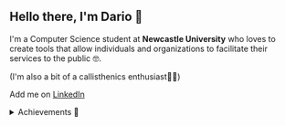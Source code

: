 ## Hello there, I'm Dario 👋
I'm a Computer Science student at **Newcastle University** who loves to create tools that allow individuals and organizations to facilitate their services to the public 🤓.

(I'm also a bit of a callisthenics enthusiast🤸‍♂️)

Add me on [LinkedIn](https://www.linkedin.com/in/dario-labrador-alonso-a20076243/)

<details>
  <summary> Achievements 🌟</summary>
  - 🔭 I’m currently working on a **Full-Stack** website to leverage my skills into a tangible site  
</details>



<!--
- 🔭 I’m currently working on ...
- 🌱 I’m currently learning ...
- 👯 I’m looking to collaborate on ...
- 🤔 I’m looking for help with ...
- 💬 Ask me about ...
- 📫 How to reach me: ...
- 😄 Pronouns: ...
- ⚡ Fun fact: ...
-->
